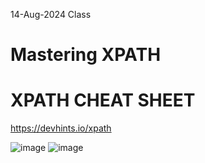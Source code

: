 14-Aug-2024 Class

# Mastering XPATH
# XPATH CHEAT SHEET 
https://devhints.io/xpath

![image](https://github.com/user-attachments/assets/549e7fa5-e615-4231-b243-83677aa6d5df)
![image](https://github.com/user-attachments/assets/b3e29df2-8992-40e4-883e-70169284c688)
